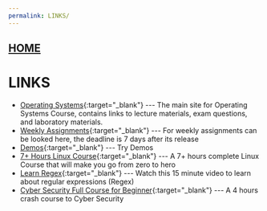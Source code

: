 ```yaml
---
permalink: LINKS/
---
```


## [HOME](../)

# LINKS
* [Operating Systems](https://os.vlsm.org/){:target="_blank"} ---
  The main site for Operating Systems Course, contains links to lecture materials, exam questions, and laboratory materials.
* [Weekly Assignments](https://demos.vlsm.org/){:target="_blank"} ---
  For weekly assignments can be looked here, the deadline is 7 days after its release
* [Demos](https://github.com/os2xx/demos/tree/master/Demos/){:target="_blank"} ---
  Try Demos
* [7+ Hours Linux Course](https://youtu.be/wBp0Rb-ZJak){:target="_blank"} ---
  A 7+ hours complete Linux Course that will make you go from zero to hero
* [Learn Regex](https://youtu.be/bgBWp9EIlMM){:target="_blank"} ---
  Watch this 15 minute video to learn about regular expressions (Regex)
* [Cyber Security Full Course for Beginner](https://youtu.be/U_P23SqJaDc){:target="_blank"} ---
  A 4 hours crash course to Cyber Security
